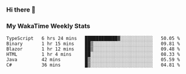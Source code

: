### Hi there 👋

<!--
**royschrauwen/royschrauwen** is a ✨ _special_ ✨ repository because its `README.md` (this file) appears on your GitHub profile.

Here are some ideas to get you started:

- 🔭 I’m currently working on ...
- 🌱 I’m currently learning ...
- 👯 I’m looking to collaborate on ...
- 🤔 I’m looking for help with ...
- 💬 Ask me about ...
- 📫 How to reach me: ...
- 😄 Pronouns: ...
- ⚡ Fun fact: ...
-->


### My WakaTime Weekly Stats
<!--START_SECTION:waka-->

```text
TypeScript   6 hrs 24 mins   ████████████▓░░░░░░░░░░░░   50.05 %
Binary       1 hr 15 mins    ██▒░░░░░░░░░░░░░░░░░░░░░░   09.81 %
Blazor       1 hr 12 mins    ██▒░░░░░░░░░░░░░░░░░░░░░░   09.48 %
HTML         1 hr 4 mins     ██░░░░░░░░░░░░░░░░░░░░░░░   08.33 %
Java         42 mins         █▒░░░░░░░░░░░░░░░░░░░░░░░   05.59 %
C#           36 mins         █▒░░░░░░░░░░░░░░░░░░░░░░░   04.81 %
```

<!--END_SECTION:waka-->
